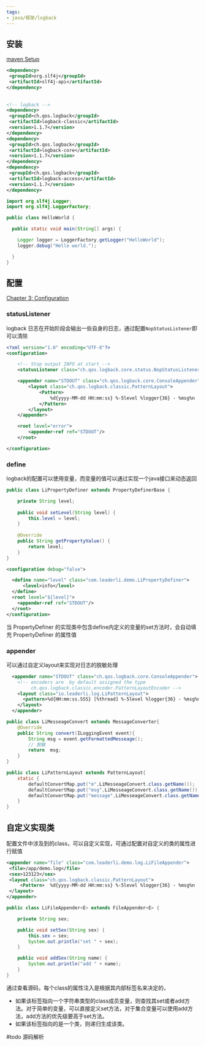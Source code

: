 ```yaml
---
tags:
- java/框架/logback
---
```


## 安装

[maven Setup](https://logback.qos.ch/setup.html)

```xml
<dependency>  
 <groupId>org.slf4j</groupId>  
 <artifactId>slf4j-api</artifactId>  
</dependency>  
  
  
<!-- logback -->  
<dependency>  
 <groupId>ch.qos.logback</groupId>  
 <artifactId>logback-classic</artifactId>  
 <version>1.1.7</version>  
</dependency>  
<dependency>  
 <groupId>ch.qos.logback</groupId>  
 <artifactId>logback-core</artifactId>  
 <version>1.1.7</version>  
</dependency>  
<dependency>  
 <groupId>ch.qos.logback</groupId>  
 <artifactId>logback-access</artifactId>  
 <version>1.1.7</version>  
</dependency>
```

```java
import org.slf4j.Logger;
import org.slf4j.LoggerFactory;

public class HelloWorld {

  public static void main(String[] args) {

    Logger logger = LoggerFactory.getLogger("HelloWorld");
    logger.debug("Hello world.");

  }
}
```
## 配置

[Chapter 3: Configuration](https://logback.qos.ch/manual/configuration.html)



### statusListener

logback 日志在开始阶段会输出一些自身的日志，通过配置`NopStatusListener`即可以清除

```xml
<?xml version="1.0" encoding="UTF-8"?>
<configuration>

    <!-- Stop output INFO at start -->
    <statusListener class="ch.qos.logback.core.status.NopStatusListener" />

    <appender name="STDOUT" class="ch.qos.logback.core.ConsoleAppender">
        <layout class="ch.qos.logback.classic.PatternLayout">
            <Pattern>
                %d{yyyy-MM-dd HH:mm:ss} %-5level %logger{36} - %msg%n
            </Pattern>
        </layout>
    </appender>

    <root level="error">
        <appender-ref ref="STDOUT"/>
    </root>

</configuration>
```

### define

logback的配置可以使用变量，而变量的值可以通过实现一个java接口来动态返回


```java
public class LiPropertyDefiner extends PropertyDefinerBase {

    private String level;
    
    public void setLevel(String level) {
        this.level = level;
    }
    
    @Override
    public String getPropertyValue() {
        return level;
    }
}
```

```xml
<configuration debug="false">

  <define name="level" class="com.leaderli.demo.LiPropertyDefiner">
	  <level>info</level>
  </define>
  <root level="${level}">
    <appender-ref ref="STDOUT"/>
  </root>
</configuration>
```

当 PropertyDefiner 的实现类中包含define内定义的变量的set方法时，会自动填充  PropertyDefiner 的属性值

### appender

可以通过自定义layout来实现对日志的脱敏处理
```xml
  <appender name="STDOUT" class="ch.qos.logback.core.ConsoleAppender">
    <!-- encoders are  by default assigned the type
         ch.qos.logback.classic.encoder.PatternLayoutEncoder -->
    <layout class="io.leaderli.log.LiPatternLayout">
      <pattern>%d{HH:mm:ss.SSS} [%thread] %-5level %logger{36} - %msg%n</pattern>
    </layout>
  </appender>
```

```java
public class LiMesseageConvert extends MessageConverter{
	@Override
	public String convert(ILoggingEvent event){
		String msg = event.getFormattedMesseage();
		// 脱敏
		return  msg;
	}
}

public class LiPatternLayout extends PatternLayout{
	static {
		defaultConvertMap.put("m",LiMesseageConvert.class.getName());
		defaultConvertMap.put("msg",LiMesseageConvert.class.getName());
		defaultConvertMap.put("message",LiMesseageConvert.class.getName());
	}
}
```


##  自定义实现类

配置文件中涉及到的class，可以自定义实现，可通过配置对自定义的类的属性进行赋值

```xml
<appender name="file" class="com.leaderli.demo.log.LiFileAppender">  
 <file>/app/demo.log</file>  
 <sex>123123</sex>  
 <layout class="ch.qos.logback.classic.PatternLayout">  
	 <Pattern>  %d{yyyy-MM-dd HH:mm:ss} %-5level %logger{36} - %msg%n  </Pattern>  
 </layout>  
</appender>
```


```java
public class LiFileAppender<E> extends FileAppender<E> {

    private String sex;

    public void setSex(String sex) {
        this.sex = sex;
        System.out.println("set " + sex);
    }

    public void addSex(String name) {
        System.out.println("add " + name);
    }
}

```

通过查看源码，每个class的属性注入是根据其内部标签名来决定的，
- 如果该标签指向一个字符串类型的class成员变量，则查找其set或者add方法。对于简单的变量，可以直接定义set方法，对于集合变量可以使用add方法，add方法的优先级要高于set方法。
- 如果该标签指向的是一个类，则递归生成该类。

#todo 源码解析 